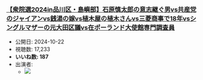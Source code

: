 ### [【衆院選2024in品川区・島嶼部】石原慎太郎の意志継ぐ男vs共産党のジャイアンvs銭湯の嫁vs植木屋の植木さんvs三菱商事で18年vsシングルマザーの元大田区議vs在ポーランド大使館専門調査員](https://www.youtube.com/watch?v=g9XINRDXTtM)
-   公開日: 2024-10-22
-   視聴数: 17,233
-   **いいね数: 187**
-   出演者: 
    - [![](https://img.youtube.com/vi/g9XINRDXTtM/hqdefault.jpg)](https://www.youtube.com/watch?v=g9XINRDXTtM)

